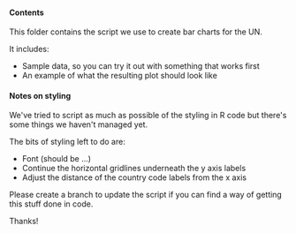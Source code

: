 #### Contents
This folder contains the script we use to create bar charts for the UN. 

It includes:
- Sample data, so you can try it out with something that works first
- An example of what the resulting plot should look like

#### Notes on styling
We've tried to script as much as possible of the styling in R code but there's some things we haven't managed yet.

The bits of styling left to do are:
- Font (should be ...)
- Continue the horizontal gridlines underneath the y axis labels
- Adjust the distance of the country code labels from the x axis

Please create a branch to update the script if you can find a way of getting this stuff done in code.

Thanks!

